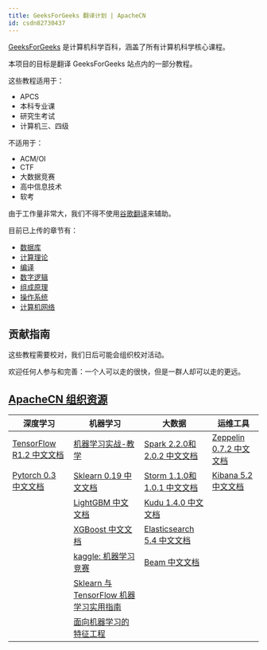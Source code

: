```yaml
---
title: GeeksForGeeks 翻译计划 | ApacheCN
id: csdn82730437
---
```


[GeeksForGeeks](https://www.geeksforgeeks.org/) 是计算机科学百科，涵盖了所有计算机科学核心课程。

本项目的目标是翻译 GeeksForGeeks 站点内的一部分教程。

这些教程适用于：

*   APCS
*   本科专业课
*   研究生考试
*   计算机三、四级

不适用于：

*   ACM/OI
*   CTF
*   大数据竞赛
*   高中信息技术
*   软考

由于工作量非常大，我们不得不使用[谷歌翻译](https://translate.google.cn/)来辅助。

目前已上传的章节有：

*   [数据库](https://apachecn.github.io/geeksforgeeks-zh/docs/zh/db)
*   [计算理论](https://apachecn.github.io/geeksforgeeks-zh/docs/zh/comp-theory)
*   [编译](https://apachecn.github.io/geeksforgeeks-zh/docs/zh/compiler)
*   [数字逻辑](https://apachecn.github.io/geeksforgeeks-zh/docs/zh/digital-logic)
*   [组成原理](https://apachecn.github.io/geeksforgeeks-zh/docs/zh/arch)
*   [操作系统](https://apachecn.github.io/geeksforgeeks-zh/docs/zh/os)
*   [计算机网络](https://apachecn.github.io/geeksforgeeks-zh/docs/zh/net)

## 贡献指南

这些教程需要校对，我们日后可能会组织校对活动。

欢迎任何人参与和完善：一个人可以走的很快，但是一群人却可以走的更远。

## [ApacheCN 组织资源](http://www.apachecn.org/)

| 深度学习 | 机器学习 | 大数据 | 运维工具 |
| --- | --- | --- | --- |
| [TensorFlow R1.2 中文文档](http://cwiki.apachecn.org/pages/viewpage.action?pageId=10030122) | [机器学习实战-教学](https://github.com/apachecn/MachineLearning) | [Spark 2.2.0和2.0.2 中文文档](http://spark.apachecn.org/) | [Zeppelin 0.7.2 中文文档](http://cwiki.apachecn.org/pages/viewpage.action?pageId=10030467) |
| [Pytorch 0.3 中文文档](http://pytorch.apachecn.org) | [Sklearn 0.19 中文文档](http://sklearn.apachecn.org/) | [Storm 1.1.0和1.0.1 中文文档](http://storm.apachecn.org/) | [Kibana 5.2 中文文档](http://cwiki.apachecn.org/pages/viewpage.action?pageId=8159377) |
|  | [LightGBM 中文文档](http://lightgbm.apachecn.org/cn/latest) | [Kudu 1.4.0 中文文档](http://cwiki.apachecn.org/pages/viewpage.action?pageId=10813594) |  |
|  | [XGBoost 中文文档](http://xgboost.apachecn.org/cn/latest) | [Elasticsearch 5.4 中文文档](http://cwiki.apachecn.org/pages/viewpage.action?pageId=4260364) |  |
|  | [kaggle: 机器学习竞赛](https://github.com/apachecn/kaggle) | [Beam 中文文档](http://beam.apachecn.org/) |  |
|  | [Sklearn 与 TensorFlow 机器学习实用指南](https://github.com/apachecn/hands_on_Ml_with_Sklearn_and_TF) |  |  |
|  | [面向机器学习的特征工程](https://github.com/apachecn/feature-engineering-for-ml-zh) |  |  |